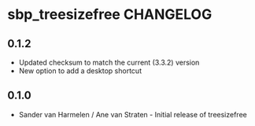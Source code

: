 sbp_treesizefree CHANGELOG
==========================

0.1.2
-----
- Updated checksum to match the current (3.3.2) version
- New option to add a desktop shortcut

0.1.0
-----
- Sander van Harmelen / Ane van Straten - Initial release of treesizefree
